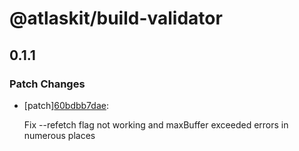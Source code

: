# @atlaskit/build-validator

## 0.1.1

### Patch Changes

- [patch][60bdbb7dae](https://bitbucket.org/atlassian/atlaskit-mk-2/commits/60bdbb7dae):

  Fix --refetch flag not working and maxBuffer exceeded errors in numerous places

